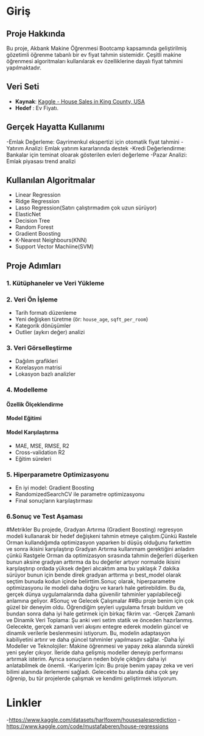 # Giriş
## Proje Hakkında
Bu proje, Akbank Makine Öğrenmesi Bootcamp kapsamında geliştirilmiş gözetimli öğrenme tabanlı bir ev fiyat tahmin sistemidir. Çeşitli makine öğrenmesi algoritmaları kullanılarak ev özelliklerine dayalı fiyat tahmini yapılmaktadır.
## Veri Seti  
  - **Kaynak**: [Kaggle - House Sales in King County, USA](https://www.kaggle.com/datasets/harlfoxem/housesalesprediction)  
  - **Hedef** : Ev Fiyatı.
## Gerçek Hayatta Kullanımı
  -Emlak Değerleme: Gayrimenkul ekspertizi için otomatik fiyat tahmini
  -Yatırım Analizi: Emlak yatırım kararlarında destek
  -Kredi Değerlendirme: Bankalar için teminat oloarak gösterilen evleri değerleme
  -Pazar Analizi: Emlak piyasası trend analizi
## Kullanılan Algoritmalar
  - Linear Regression
  - Ridge Regression
  - Lasso Regression(Satırı çalıştırmadım çok uzun sürüyor)
  - ElasticNet
  - Decision Tree
  - Random Forest
  - Gradient Boosting
  - K-Nearest Neighbours(KNN)
  - Support Vector Machiine(SVM)
## Proje Adımları
  ### 1. Kütüphaneler ve Veri Yükleme  
  ### 2. Veri Ön İşleme
  - Tarih formatı düzenleme  
  - Yeni değişken türetme (ör: `house_age`, `sqft_per_room`)  
  - Kategorik dönüşümler  
  - Outlier (aykırı değer) analizi

  ### 3. Veri Görselleştirme
  - Dağılım grafikleri
  - Korelasyon matrisi
  - Lokasyon bazlı analizler
  ### 4. Modelleme  
  #### Özellik Ölçeklendirme  
  #### Model Eğitimi  
  #### Model Karşılaştırma  
  - MAE, MSE, RMSE, R2  
  - Cross-validation R2  
  - Eğitim süreleri  
  ### 5. Hiperparametre Optimizasyonu
  - En iyi model: Gradient Boosting
  - RandomizedSearchCV ile parametre optimizasyonu  
  - Final sonuçların karşılaştırması
  ### 6.Sonuç ve Test Aşaması
  #Metrikler
  Bu projede, Gradyan Artırma (Gradient Boosting) regresyon modeli kullanarak bir hedef değişkeni tahmin etmeye çalıştım.Çünkü Rastele Orman kullandığımda optimizasyon yaparken bi düşüş olduğunu farkettim ve sonra ikisini karşılaştırıp
  Gradyan Artırma kullanmam gerektiğini anladım çünkü Rastgele Orman da optimizasyon sırasında tahmin değerleri düşerken bunun aksine gradyan arttırma da bu değerler artıyor normalde ikisini karşılaştırıp ordada yüksek değeri alıcaktım ama bu 
  yaklaşık 7 dakika sürüyor bunun için bende direk gradyan arttırma yı best_model olarak seçtim bunuda kodun içinde belirttim.Sonuç olarak, hiperparametre optimizasyonu ile modeli daha doğru ve kararlı hale getirebildim. Bu da, gerçek dünya uygulamalarında daha       güvenilir tahminler yapılabileceği anlamına geliyor. 
  #Sonuç ve Gelecek Çalışmalar
  ##Bu proje benim için çok güzel bir deneyim oldu. Öğrendiğim şeyleri uygulama fırsatı buldum ve bundan sonra daha iyi hale getirmek için birkaç fikrim var.
-Gerçek Zamanlı ve Dinamik Veri Toplama: Şu anki veri setim statik ve önceden hazırlanmış. Gelecekte, gerçek zamanlı veri akışını entegre ederek modelin güncel ve dinamik verilerle beslenmesini istiyorum. Bu, modelin adaptasyon kabiliyetini artırır ve daha güncel tahminler yapılmasını sağlar.
-Daha İyi Modeller ve Teknolojiler: Makine öğrenmesi ve yapay zeka alanında sürekli yeni şeyler çıkıyor. İleride daha gelişmiş modeller deneyip performansı artırmak isterim. Ayrıca sonuçların neden böyle çıktığını daha iyi anlatabilmek de önemli.
-Kariyerim İçin: Bu proje benim yapay zeka ve veri bilimi alanında ilerlememi sağladı. Gelecekte bu alanda daha çok şey öğrenip, bu tür projelerde çalışmak ve kendimi geliştirmek istiyorum.  
# Linkler
  -https://www.kaggle.com/datasets/harlfoxem/housesalesprediction
  -https://www.kaggle.com/code/mustafaberen/house-regressions
